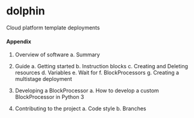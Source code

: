 # dolphin
Cloud platform template deployments

#### Appendix

1. Overview of software
  a. Summary

2. Guide
  a. Getting started
  b. Instruction blocks
  c. Creating and Deleting resources
  d. Variables
  e. Wait for
  f. BlockProcessors
  g. Creating a multistage deployment

3. Developing a BlockProcessor
  a. How to develop a custom BlockProcessor in Python 3
  
4. Contributing to the project
  a. Code style
  b. Branches
  
